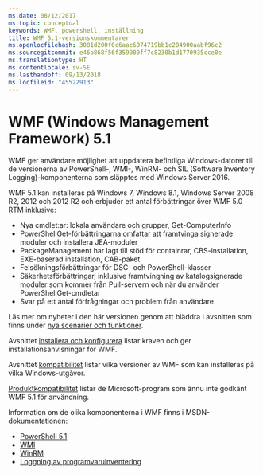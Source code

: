 ```yaml
---
ms.date: 08/12/2017
ms.topic: conceptual
keywords: WMF, powershell, inställning
title: WMF 5.1-versionskommentarer
ms.openlocfilehash: 3081d200f0c6aac6074719bb1c204900aabf96c2
ms.sourcegitcommit: e46b868f56f359909ff7c8230b1d1770935cce0e
ms.translationtype: HT
ms.contentlocale: sv-SE
ms.lasthandoff: 09/13/2018
ms.locfileid: "45522913"
---
```

# <a name="windows-management-framework-wmf-51"></a>WMF (Windows Management Framework) 5.1 #

WMF ger användare möjlighet att uppdatera befintliga Windows-datorer till de versionerna av PowerShell-, WMI-, WinRM- och SIL (Software Inventory Logging)-komponenterna som släpptes med Windows Server 2016.

WMF 5.1 kan installeras på Windows 7, Windows 8.1, Windows Server 2008 R2, 2012 och 2012 R2 och erbjuder ett antal förbättringar över WMF 5.0 RTM inklusive:

- Nya cmdlet:ar: lokala användare och grupper, Get-ComputerInfo
- PowerShellGet-förbättringarna omfattar att framtvinga signerade moduler och installera JEA-moduler
- PackageManagement har lagt till stöd för containrar, CBS-installation, EXE-baserad installation, CAB-paket
- Felsökningsförbättringar för DSC- och PowerShell-klasser
- Säkerhetsförbättringar, inklusive framtvingning av katalogsignerade moduler som kommer från Pull-servern och när du använder PowerShellGet-cmdletar
- Svar på ett antal förfrågningar och problem från användare

Läs mer om nyheter i den här versionen genom att bläddra i avsnitten som finns under [nya scenarier och funktioner](https://docs.microsoft.com/powershell/wmf/5.1/scenarios-features).

Avsnittet [installera och konfigurera](https://docs.microsoft.com/powershell/wmf/5.1/install-configure) listar kraven och ger installationsanvisningar för WMF.

Avsnittet [kompatibilitet](https://docs.microsoft.com/powershell/wmf/5.1/compatibility) listar vilka versioner av WMF som kan installeras på vilka Windows-utgåvor.

[Produktkompatibilitet](https://docs.microsoft.com/powershell/wmf/5.1/productincompat) listar de Microsoft-program som ännu inte godkänt WMF 5.1 för användning.

Information om de olika komponenterna i WMF finns i MSDN-dokumentationen:

- [PowerShell 5.1](https://docs.microsoft.com/powershell/)
- [WMI](https://msdn.microsoft.com/library/jj152383(v=vs.85).aspx)
- [WinRM](https://msdn.microsoft.com/library/aa384426(v=vs.85).aspx)
- [Loggning av programvaruinventering](https://technet.microsoft.com/library/dn383584(v=ws.11).aspx)
